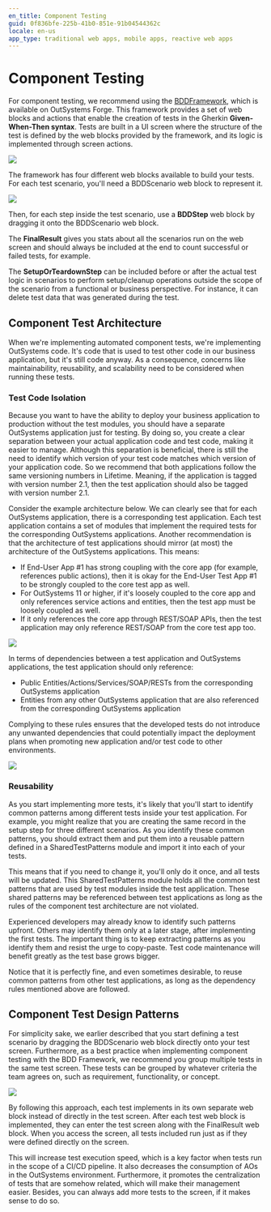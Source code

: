 ```yaml
---
en_title: Component Testing
guid: 0f836bfe-225b-41b0-851e-91b04544362c
locale: en-us
app_type: traditional web apps, mobile apps, reactive web apps
---
```


# Component Testing

For component testing, we recommend using the [BDDFramework](https://www.outsystems.com/forge/component-overview/1201/bddframework), which is available on OutSystems Forge. This framework provides a set of web blocks and actions that enable the creation of tests in the Gherkin **Given-When-Then syntax**. Tests are built in a UI screen where the structure of the test is defined by the web blocks provided by the framework, and its logic is implemented through screen actions.

![](images/component-bdd-create.gif?width=750)

<!-- Test Creation Example -->

The framework has four different web blocks available to build your tests. For each test scenario, you'll need a BDDScenario web block to represent it.

![](images/component-bdd-webblocks.png)

<!-- BDDFramework Web Blocks  -->

Then, for each step inside the test scenario, use a **BDDStep** web block by dragging it onto the BDDScenario web block.

The **FinalResult** gives you stats about all the scenarios run on the web screen and should always be included at the end to count successful or failed tests, for example.

The **SetupOrTeardownStep** can be included before or after the actual test logic in scenarios to perform setup/cleanup operations outside the scope of the scenario from a functional or business perspective. For instance, it can delete test data that was generated during the test. 

## Component Test Architecture

When we're implementing automated component tests, we're implementing OutSystems code. It's code that is used to test other code in our business application, but it's still code anyway. As a consequence, concerns like maintainability, reusability, and scalability need to be considered when running these tests.

### Test Code Isolation

Because you want to have the ability to deploy your business application to production without the test modules, you should have a separate OutSystems application just for testing. By doing so, you create a clear separation between your actual application code and test code, making it easier to manage. Although this separation is beneficial, there is still the need to identify which version of your test code matches which version of your application code. So we recommend that both applications follow the same versioning numbers in Lifetime. Meaning, if the application is tagged with version number 2.1, then the test application should also be tagged with version number 2.1.

Consider the example architecture below. We can clearly see that for each OutSystems application, there is a corresponding test application. Each test application contains a set of modules that implement the required tests for the corresponding OutSystems applications. Another recommendation is that the architecture of test applications should mirror (at most) the architecture of the OutSystems applications. This means:

* If End-User App #1 has strong coupling with the core app (for example, references public actions), then it is okay for the End-User Test App #1 to be strongly coupled to the core test app as well.
* For OutSystems 11 or higher, if it's loosely coupled to the core app and only references service actions and entities, then the test app must be loosely coupled as well.
* If it only references the core app through REST/SOAP APIs, then the test application may only reference REST/SOAP from the core test app too. 

![](images/component-test-code-isolation-1.png)

In terms of dependencies between a test application and OutSystems applications, the test application should only reference: 

* Public Entities/Actions/Services/SOAP/RESTs from the corresponding OutSystems application
* Entities from any other OutSystems application that are also referenced from the corresponding OutSystems application

Complying to these rules ensures that the developed tests do not introduce any unwanted dependencies that could potentially impact the deployment plans when promoting new application and/or test code to other environments. 

![](images/component-test-code-isolation-2.png)

### Reusability 

As you start implementing more tests, it's likely that you'll start to identify common patterns among different tests inside your test application. For example, you might realize that you are creating the same record in the setup step for three different scenarios. As you identify these common patterns, you should extract them and put them into a reusable pattern defined in a SharedTestPatterns module and import it into each of your tests.

This means that if you need to change it, you'll only do it once, and all tests will be updated. This SharedTestPatterns module holds all the common test patterns that are used by test modules inside the test application. These shared patterns may be referenced between test applications as long as the rules of the component test architecture are not violated.

Experienced developers may already know to identify such patterns upfront. Others may identify them only at a later stage, after implementing the first tests. The important thing is to keep extracting patterns as you identify them and resist the urge to copy-paste. Test code maintenance will benefit greatly as the test base grows bigger.

Notice that it is perfectly fine, and even sometimes desirable, to reuse common patterns from other test applications, as long as the dependency rules mentioned above are followed. 

## Component Test Design Patterns

For simplicity sake, we earlier described that you start defining a test scenario by dragging the BDDScenario web block directly onto your test screen. Furthermore, as a best practice when implementing component testing with the BDD Framework, we recommend you group multiple tests in the same test screen. These tests can be grouped by whatever criteria the team agrees on, such as requirement, functionality, or concept.

![](images/component-design-patterns.png)

By following this approach, each test implements in its own separate web block instead of directly in the test screen. After each test web block is implemented, they can enter the test screen along with the FinalResult web block. When you access the screen, all tests included run just as if they were defined directly on the screen.

This will increase test execution speed, which is a key factor when tests run in the scope of a CI/CD pipeline. It also decreases the consumption of AOs in the OutSystems environment. Furthermore, it promotes the centralization of tests that are somehow related, which will make their management easier. Besides, you can always add more tests to the screen, if it makes sense to do so. 
